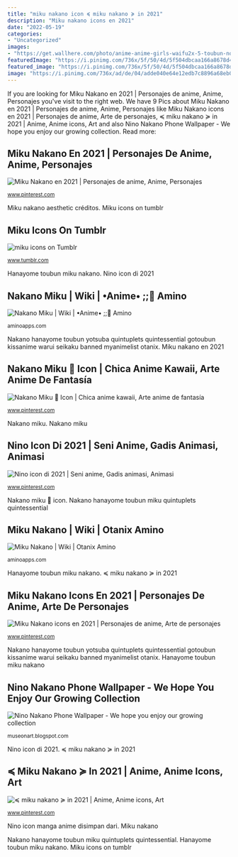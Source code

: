 ```yaml
---
title: "miku nakano icon ≼ miku nakano ≽ in 2021"
description: "Miku nakano icons en 2021"
date: "2022-05-19"
categories:
- "Uncategorized"
images:
- "https://get.wallhere.com/photo/anime-anime-girls-waifu2x-5-toubun-no-Hanayome-Nakano-Nino-phone-landscape-1937467.jpg"
featuredImage: "https://i.pinimg.com/736x/5f/50/4d/5f504dbcaa166a8678d4ad219e349674.jpg"
featured_image: "https://i.pinimg.com/736x/5f/50/4d/5f504dbcaa166a8678d4ad219e349674.jpg"
image: "https://i.pinimg.com/736x/ad/de/04/adde040e64e12edb7c8896a68eb00a45.jpg"
---
```


If you are looking for Miku Nakano en 2021 | Personajes de anime, Anime, Personajes you've visit to the right web. We have 9 Pics about Miku Nakano en 2021 | Personajes de anime, Anime, Personajes like Miku Nakano icons en 2021 | Personajes de anime, Arte de personajes, ≼ miku nakano ≽ in 2021 | Anime, Anime icons, Art and also Nino Nakano Phone Wallpaper - We hope you enjoy our growing collection. Read more:

## Miku Nakano En 2021 | Personajes De Anime, Anime, Personajes

![Miku Nakano en 2021 | Personajes de anime, Anime, Personajes](https://i.pinimg.com/736x/ad/de/04/adde040e64e12edb7c8896a68eb00a45.jpg "Miku icons on tumblr")

<small>www.pinterest.com</small>

Miku nakano aesthetic créditos. Miku icons on tumblr

## Miku Icons On Tumblr

![miku icons on Tumblr](https://66.media.tumblr.com/e28222a02c1c00f0994fb21c9a9146c3/f328888154707615-f7/s640x960/85f941a604012ef2ee8263f7d458e01046562999.jpg "Miku nakano aesthetic créditos")

<small>www.tumblr.com</small>

Hanayome toubun miku nakano. Nino icon di 2021

## Nakano Miku | Wiki | •Anime• ;;🌙 Amino

![Nakano Miku | Wiki | •Anime• ;;🌙 Amino](http://pa1.narvii.com/7315/ba15c1ada1a790070a7f414a06827fdcad23ffd6r1-500-282_00.gif "Nino icon di 2021")

<small>aminoapps.com</small>

Nakano hanayome toubun yotsuba quintuplets quintessential gotoubun kissanime warui seikaku banned myanimelist otanix. Miku nakano en 2021

## Nakano Miku 💙 Icon | Chica Anime Kawaii, Arte Anime De Fantasía

![Nakano Miku 💙 Icon | Chica anime kawaii, Arte anime de fantasía](https://i.pinimg.com/736x/5f/50/4d/5f504dbcaa166a8678d4ad219e349674.jpg "Nino icon manga anime disimpan dari")

<small>www.pinterest.com</small>

Nakano miku. Nakano miku

## Nino Icon Di 2021 | Seni Anime, Gadis Animasi, Animasi

![Nino icon di 2021 | Seni anime, Gadis animasi, Animasi](https://i.pinimg.com/736x/8b/da/da/8bdadacf6bee4403ccc0b02534841344.jpg "Nino icon manga anime disimpan dari")

<small>www.pinterest.com</small>

Nakano miku 💙 icon. Nakano hanayome toubun miku quintuplets quintessential

## Miku Nakano | Wiki | Otanix Amino

![Miku Nakano | Wiki | Otanix Amino](https://pa1.narvii.com/7097/5ae0ef4d6c32bdb61531bdbbc3ded323d2fb2779r1-540-302_hq.gif "Nakano miku")

<small>aminoapps.com</small>

Hanayome toubun miku nakano. ≼ miku nakano ≽ in 2021

## Miku Nakano Icons En 2021 | Personajes De Anime, Arte De Personajes

![Miku Nakano icons en 2021 | Personajes de anime, Arte de personajes](https://i.pinimg.com/736x/ee/70/bd/ee70bd29e2ba5f1247a92d8f9d6f501e.jpg "Nakano miku")

<small>www.pinterest.com</small>

Nakano hanayome toubun yotsuba quintuplets quintessential gotoubun kissanime warui seikaku banned myanimelist otanix. Hanayome toubun miku nakano

## Nino Nakano Phone Wallpaper - We Hope You Enjoy Our Growing Collection

![Nino Nakano Phone Wallpaper - We hope you enjoy our growing collection](https://get.wallhere.com/photo/anime-anime-girls-waifu2x-5-toubun-no-Hanayome-Nakano-Nino-phone-landscape-1937467.jpg "Nino icon di 2021")

<small>museonart.blogspot.com</small>

Nino icon di 2021. ≼ miku nakano ≽ in 2021

## ≼ Miku Nakano ≽ In 2021 | Anime, Anime Icons, Art

![≼ miku nakano ≽ in 2021 | Anime, Anime icons, Art](https://i.pinimg.com/originals/71/fb/a4/71fba4e470efc3729d6c929bebd36c32.jpg "Nakano miku")

<small>www.pinterest.com</small>

Nino icon manga anime disimpan dari. Miku nakano

Nakano hanayome toubun miku quintuplets quintessential. Hanayome toubun miku nakano. Miku icons on tumblr

